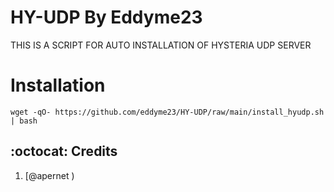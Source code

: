# HY-UDP By Eddyme23

THIS IS A SCRIPT FOR AUTO INSTALLATION OF HYSTERIA UDP SERVER

# Installation


```
wget -qO- https://github.com/eddyme23/HY-UDP/raw/main/install_hyudp.sh | bash
```

## :octocat: Credits

1. [@apernet )
   

